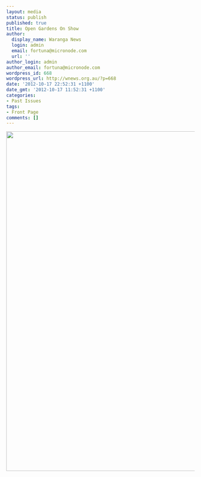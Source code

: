 ```yaml
---
layout: media
status: publish
published: true
title: Open Gardens On Show
author:
  display_name: Waranga News
  login: admin
  email: fortuna@micronode.com
  url: ''
author_login: admin
author_email: fortuna@micronode.com
wordpress_id: 668
wordpress_url: http://wnews.org.au/?p=668
date: '2012-10-17 22:52:31 +1100'
date_gmt: '2012-10-17 11:52:31 +1100'
categories:
- Past Issues
tags:
- Front Page
comments: []
---
```


<a href="http://wnews.org.au/wp-content/uploads/2012/10/frontpage-20121018.pdf"><img class="alignnone size-full wp-image-665" title="Front Page - October 18, 2012" src="http://wnews.org.au/wp-content/uploads/2012/10/frontpage-20121018.png" alt="" width="624" height="907" /></a>
